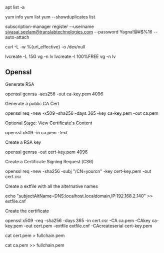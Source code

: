 apt list -a <package name>

yum info <package name>
yum list <package name>
yum --showduplicates list <package name>

subscription-manager register --username sivasai.seelam@translabtechnologies.com --password Yagna!@#$%16 --auto-attach

curl -L -w %{url_effective} -o /dev/null

lvcreate -L 15G vg -n lv
lvcreate -l 100%FREE vg -n lv

## Openssl

Generate RSA

openssl genrsa -aes256 -out ca-key.pem 4096

Generate a public CA Cert

openssl req -new -x509 -sha256 -days 365 -key ca-key.pem -out ca.pem

Optional Stage: View Certificate's Content

openssl x509 -in ca.pem -text

Create a RSA key

openssl genrsa -out cert-key.pem 4096

Create a Certificate Signing Request (CSR)

openssl req -new -sha256 -subj "/CN=yourcn" -key cert-key.pem -out cert.csr

Create a extfile with all the alternative names

echo "subjectAltName=DNS:localhost.localdomain,IP:192.168.2.140" >> extfile.cnf

Create the certificate

openssl x509 -req -sha256 -days 365 -in cert.csr -CA ca.pem -CAkey ca-key.pem -out cert.pem -extfile extfile.cnf -CAcreateserial cert-key.pem

cat cert.pem > fullchain.pem

cat ca.pem >> fullchain.pem
